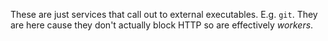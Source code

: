 These are just services that call out to external executables. E.g. `git`. They are here cause they don't actually block HTTP so are effectively *workers*.
